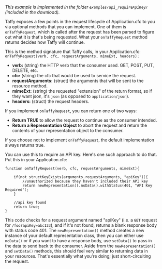_This example is implemented in the folder `examples/api_requireApiKey/` (included in the download)._

Taffy exposes a few points in the request lifecycle of Application.cfc to you via optional methods that you can implement. One of them is `onTaffyRequest`, which is called after the request has been parsed to figure out what it is that's being requested. What your `onTaffyRequest` method returns decides how Taffy will continue.

This is the method signature that Taffy calls, in your Application.cfc: `onTaffyRequest(verb, cfc, requestArguments, mimeExt, headers);`

* **verb:** (string) the HTTP verb that the consumer used. GET, POST, PUT, DELETE, etc.
* **cfc:** (string) the cfc that would be used to service the request.
* **requestArguments:** (struct) the arguments that will be sent to the resource method.
* **mimeExt:** (string) the requested "extension" of the return format, so if they want json, it's `json` (as opposed to `application/json`).
* **headers:** (struct) the request headers.

If you implement `onTaffyRequest`, you can return one of two ways:

* **Return TRUE** to allow the request to continue as the consumer intended.
* **Return a Representation Object** to abort the request and return the contents of your representation object to the consumer.

If you choose not to implement `onTaffyRequest`, the default implementation always returns true.

You can use this to require an API key. Here's one such approach to do that. Put this in your Application.cfc:

```cfs
function onTaffyRequest(verb, cfc, requestArguments, mimeExt){

	if(not structKeyExists(arguments.requestArguments, "apiKey")){
		//unauthorized because they haven't included their API key
		return newRepresentation().noData().withStatus(401, "API Key Required");
	}

	//api key found
	return true;
}
```

This code checks for a request argument named "apiKey" (i.e. a `GET` request for `/foo?apiKey=abc123`), and if it's not found, returns a blank response body with status code 401. The `newRepresentation()` method creates a new instance of your default representation class, then you can either use `noData()` or if you want to have a response body, use `setData()` to pass in the data to send back to the consumer. Aside from the `newRepresentation()` and `setData()` methods, this should feel very similar to returning data in your resources. That's essentially what you're doing; just short-circuiting the request.